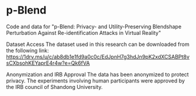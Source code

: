 # p-Blend
Code and data for "p-Blend: Privacy- and Utility-Preserving Blendshape Perturbation Against Re-identification Attacks in Virtual Reality"

Dataset Access
The dataset used in this research can be downloaded from the following link: https://1drv.ms/u/c/ab8db1e1fd9a0c0c/EdJpnH7g3hdJn9pK2xdXCSABPt8vsCXbsohKEYaprE4r4w?e=Qk6fVA

Anonymization and IRB Approval
The data has been anonymized to protect privacy. The experiments involving human participants were approved by the IRB council of Shandong University.
